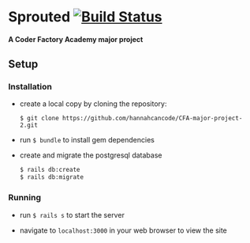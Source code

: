 # Sprouted [![Build Status](https://travis-ci.org/hannahcancode/CFA-major-project-2.svg?branch=master)](https://travis-ci.org/hannahcancode/CFA-major-project-2)

#### A Coder Factory Academy major project

## Setup
### Installation
- create a local copy by cloning the repository:

  `$ git clone https://github.com/hannahcancode/CFA-major-project-2.git`


- run `$ bundle` to install gem dependencies


- create and migrate the postgresql database

  ```bash
  $ rails db:create
  $ rails db:migrate
  ```

### Running

- run `$ rails s` to start the server


- navigate to `localhost:3000` in your web browser to view the site
